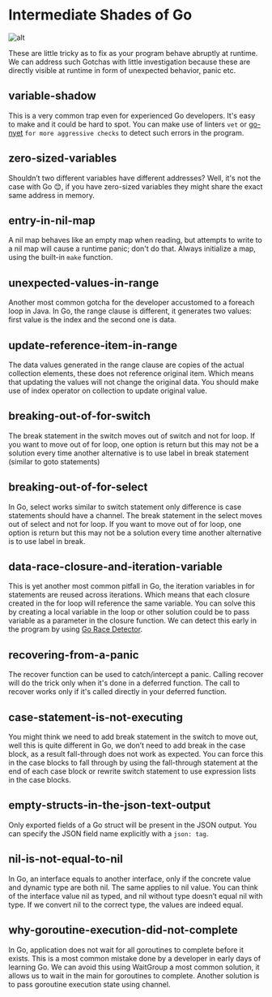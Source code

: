 # Intermediate Shades of Go

![alt](https://confusedcoders.com/wp-content/uploads/2016/10/golang-1.jpg)

These are little tricky as to fix as your program behave abruptly at runtime. We can address such Gotchas with little investigation because these are directly visible at runtime in form of unexpected behavior, panic etc.

## variable-shadow

This is a very common trap even for experienced Go developers. It's easy to make and it could be hard to spot. You can make use of linters `vet` or [go-nyet](https://github.com/barakmich/go-nyet) `for more aggressive checks` to detect such errors in the program.

## zero-sized-variables

Shouldn’t two different variables have different addresses? Well, it's not the case with Go 😊, if you have zero-sized variables they might share the exact same address in memory.

## entry-in-nil-map

A nil map behaves like an empty map when reading, but attempts to write to a nil map will cause a runtime panic; don't do that. Always initialize a map, using the built-in `make` function.

## unexpected-values-in-range

Another most common gotcha for the developer accustomed to a foreach loop in Java. In Go, the range clause is different, it generates two values: first value is the index and the second one is data.

## update-reference-item-in-range

The data values generated in the range clause are copies of the actual collection elements, these does not reference original item. Which means that updating the values will not change the original data. You should make use of index operator on collection to update original value.

## breaking-out-of-for-switch

The break statement in the switch moves out of switch and not for loop. If you want to move out of for loop, one option is return but this may not be a solution every time another alternative is to use label in break statement (similar to goto statements)

## breaking-out-of-for-select

In Go, select works similar to switch statement only difference is case statements should have a channel. The break statement in the select moves out of select and not for loop. If you want to move out of for loop, one option is return but this may not be a solution every time another alternative is to use label in break.

## data-race-closure-and-iteration-variable

This is yet another most common pitfall in Go, the iteration variables in for statements are reused across iterations. Which means that each closure created in the for loop will reference the same variable. You can solve this by creating a local variable in the loop or other solution could be to pass variable as a parameter in the closure function. We can detect this early in the program by using [Go Race Detector](https://blog.golang.org/race-detector).

## recovering-from-a-panic

The recover function can be used to catch/intercept a panic. Calling recover will do the trick only when it's done in a deferred function. The call to recover works only if it's called directly in your deferred function.

## case-statement-is-not-executing

You might think we need to add break statement in the switch to move out, well this is quite different in Go, we don’t need to add break in the case block, as a result fall-through does not work as expected. You can force this in the case blocks to fall through by using the fall-through statement at the end of each case block or rewrite switch statement to use expression lists in the case blocks.

## empty-structs-in-the-json-text-output

Only exported fields of a Go struct will be present in the JSON output.  You can specify the JSON field name explicitly with a `json: tag`.

## nil-is-not-equal-to-nil

In Go, an interface equals to another interface, only if the concrete value and dynamic type are both nil. The same applies to nil value. You can think of the interface value nil as typed, and nil without type doesn’t equal nil with type. If we convert nil to the correct type, the values are indeed equal.

## why-goroutine-execution-did-not-complete

In Go, application does not wait for all goroutines to complete before it exists. This is a most common mistake done by a developer in early days of learning Go. We can avoid this using WaitGroup a most common solution, it allows us to wait in the main for goroutines to complete. Another solution is to pass goroutine execution state using channel.
